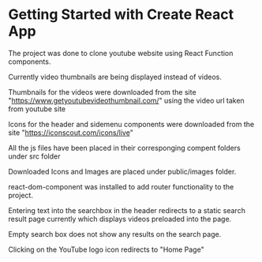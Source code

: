 # Getting Started with Create React App

The project was done to clone youtube website using React Function components.

Currently video thumbnails are being displayed instead of videos.

Thumbnails for the videos were downloaded from the site "https://www.getyoutubevideothumbnail.com/" using the video url taken from youtube site

Icons for the header and sidemenu components were downloaded from the site "https://iconscout.com/icons/live"

All the js files have been placed in their corresponging compent folders under src folder

Downloaded Icons and Images are placed under public/images folder.

react-dom-component was installed to add router functionality to the project.

Entering text into the searchbox in the header redirects to a static search result page currently which displays videos preloaded into the page.

Empty search box does not show any results on the search page.

Clicking on the YouTube logo icon redirects to "Home Page" 
